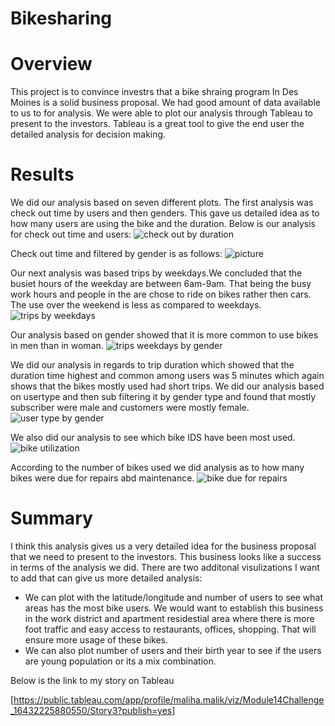 # Bikesharing
# Overview
This project is to convince investrs that a bike shraing program In Des Moines is a solid business proposal. We had good amount of data available to
us to for analysis. We were able to plot our analysis through Tableau to present to the investors. Tableau is a great tool to give the end user the 
detailed analysis for decision making.
# Results
We did our analysis based on seven different plots. The first analysis was check out time by users and then genders. This gave us detailed idea as to 
how many users are using the bike and the duration. Below is our analysis for check out time and users:
![check out by duration](https://user-images.githubusercontent.com/91965321/151673230-fd8b8add-6732-421d-afda-0474695fafce.PNG)

Check out time and filtered by gender is as follows:
![picture](https://user-images.githubusercontent.com/91965321/151673275-a8a0c5ca-d65b-480b-afe1-7aad684bc31a.PNG)

Our next analysis was based trips by weekdays.We concluded that the busiet hours of the weekday are between 6am-9am. That being the busy
work hours and people in the are chose to ride on bikes rather then cars. The use over the weekend is less as compared to weekdays.
![trips by weekdays](https://user-images.githubusercontent.com/91965321/151673320-4daede5a-2567-4931-a19b-09a459132ff7.PNG)

Our analysis based on gender showed that it is more common to use bikes in men than in woman. 
![trips weekdays by gender](https://user-images.githubusercontent.com/91965321/151673328-21ec91d8-202f-48a1-b30a-8240da3040b9.PNG)

We did our analysis in regards to trip duration which showed that the duration time highest and common among users was 5 minutes which again shows that 
the bikes mostly used had short trips.
We did our analysis based on usertype and then sub filtering it by gender type and found that mostly subscriber were male and customers were mostly female. 
![user type by gender](https://user-images.githubusercontent.com/91965321/151673392-6eff4946-a8c1-4b25-a7a9-5e8132809535.PNG)

We also did our analysis to see which bike IDS have been most used. 
![bike utilization](https://user-images.githubusercontent.com/91965321/151673609-183af457-1370-454a-8de2-477c6a9971e4.PNG)
 
According to the number of bikes used we did analysis as to how many bikes were due for repairs abd maintenance. 
![bike due for repairs](https://user-images.githubusercontent.com/91965321/151673640-76aa1e6c-9b2d-45db-b43a-8dd2e0b5a361.PNG)

# Summary
I think this analysis gives us a very detailed idea for the business proposal that we need to present to the investors. This business looks like a success 
in terms of the analysis we did.
There are two additonal visulizations I want to add that can give us more detailed analysis:
* We can plot with the latitude/longitude and number of users to see what areas has the most bike users. We would want to establish this business in the work
  district and apartment residestial area where there is more foot traffic and easy access to restaurants, offices, shopping. That will ensure more usage of these bikes. 
* We can also plot number of users and their birth year to see if the users are young population or its a mix combination.

Below is the link to my story on Tableau

[https://public.tableau.com/app/profile/maliha.malik/viz/Module14Challenge_16432225880550/Story3?publish=yes]
